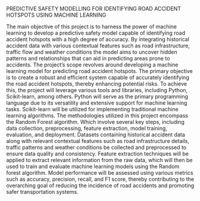 PREDICTIVE SAFETY MODELLING FOR IDENTIFYING ROAD ACCIDENT HOTSPOTS USING MACHINE LEARNING

The main objective of this project is to harness the power of machine learning to
develop a predictive safety model capable of identifying road accident hotspots with
a high degree of accuracy. By integrating historical accident data with various contextual features such as road infrastructure, traffic flow and weather conditions the
model aims to uncover hidden patterns and relationships that can aid in predicting
areas prone to accidents.
The project’s scope revolves around developing a machine learning model for predicting road accident hotspots. The primary objective is to create a robust and efficient system capable of accurately identifying the road accident hotspots, thereby
enhancing potential risks. To achieve this, the project will leverage various tools and
libraries, including Python, Scikit-learn, among others. Python will serve as the primary programming language due to its versatility and extensive support for machine
learning tasks. Scikit-learn will be utilized for implementing traditional machine
learning algorithms. The methodologies utilized in this project encompass the Random Forest algorithm. Which involve several key steps, including data collection, preprocessing,
feature extraction, model training, evaluation, and deployment. Datasets containing
historical accident data along with relevant contextual features such as road infrastructure details, traffic patterns and weather conditions be collected and preprocessed
to ensure data quality and consistency. Feature extraction techniques will be applied
to extract relevant information from the raw data, which will then be used to train and
evaluate machine learning models using the Random forest algorithm. Model performance will be assessed using various metrics such as accuracy, precision, recall,
and F1 score, thereby contributing to the overarching goal of reducing the incidence
of road accidents and promoting safer transportation systems.
